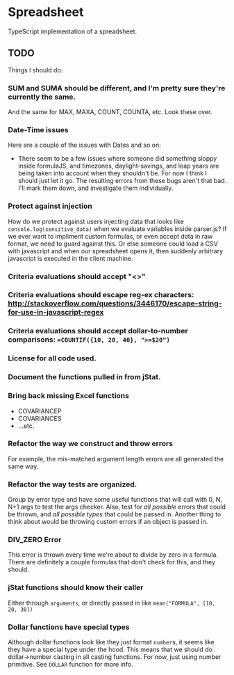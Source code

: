 # Spreadsheet
TypeScript implementation of a spreadsheet.

## TODO
Things I should do.

### SUM and SUMA should be different, and I'm pretty sure they're currently the same.
And the same for MAX, MAXA, COUNT, COUNTA, etc. Look these over.

### Date-Time issues
Here are a couple of the issues with Dates and so on:
* There seem to be a few issues where someone did something sloppy inside formulaJS, and timezones, daylight-savings,
and leap years are being taken into account when they shouldn't be. For now I think I should just let it go.
The resulting errors from these bugs aren't that bad. I'll mark them down, and investigate them individually.

### Protect against injection
How do we protect against users injecting data that looks like `console.log(sensitive_data)` when we evaluate variables
inside parser.js? If we ever want to impliment custom formulas, or even accept data in raw format, we need to guard
against this. Or else someone could load a CSV with javascript and when our spreadsheet opens it, then suddenly
arbitrary javascript is executed in the client machine.

### Criteria evaluations should accept "<>"

### Criteria evaluations should escape reg-ex characters: http://stackoverflow.com/questions/3446170/escape-string-for-use-in-javascript-regex

### Criteria evaluations should accept dollar-to-number comparisons: `=COUNTIF({10, 20, 40}, ">=$20")`

### License for all code used.

### Document the functions pulled in from jStat.

### Bring back missing Excel functions
* COVARIANCEP
* COVARIANCES
* ...etc.

### Refactor the way we construct and throw errors
For example, the mis-matched argument length errors are all generated the same way.

### Refactor the way tests are organized.
Group by error type and have some useful functions that will call with 0, N, N+1 args to test the args
checker. Also, test for *all possible* errors that could be thrown, and *all possible types* that could be passed in.
Another thing to think about would be throwing custom errors if an object is passed in.

### DIV_ZERO Error
This error is thrown every time we're about to divide by zero in a formula. There are definitely a couple formulas that
don't check for this, and they should.

### jStat functions should know their caller
Either through `arguments`, or directly passed in like `mean("FORMULA", [10, 20, 30])`

### Dollar functions have special types
Although dollar functions look like they just format `number`s, it seems like they have a special type under the hood.
This means that we should do dollar->number casting in all casting functions. For now, just using number primitive.
See `DOLLAR` function for more info.